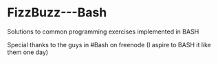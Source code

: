FizzBuzz---Bash
===============

Solutions to common programming exercises implemented in BASH

Special thanks to the guys in #Bash on freenode (I aspire to BASH it like them one day) 
